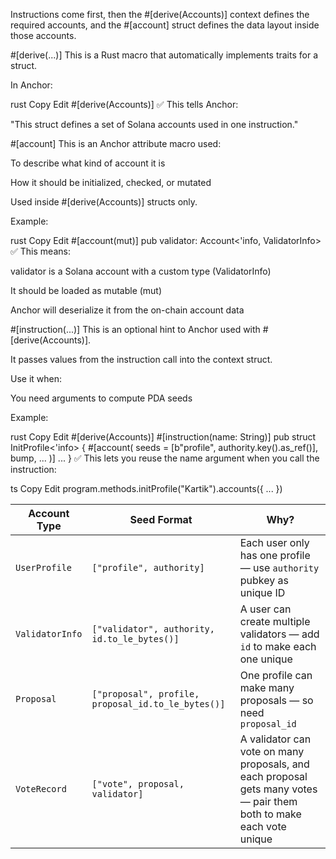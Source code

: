 Instructions come first, then the #[derive(Accounts)] context defines the required accounts, and the #[account] struct defines the data layout inside those accounts.


#[derive(...)]
This is a Rust macro that automatically implements traits for a struct.

In Anchor:

rust
Copy
Edit
#[derive(Accounts)]
✅ This tells Anchor:

"This struct defines a set of Solana accounts used in one instruction."

#[account]
This is an Anchor attribute macro used:

To describe what kind of account it is

How it should be initialized, checked, or mutated

Used inside #[derive(Accounts)] structs only.

Example:

rust
Copy
Edit
#[account(mut)]
pub validator: Account<'info, ValidatorInfo>
✅ This means:

validator is a Solana account with a custom type (ValidatorInfo)

It should be loaded as mutable (mut)

Anchor will deserialize it from the on-chain account data

#[instruction(...)]
This is an optional hint to Anchor used with #[derive(Accounts)].

It passes values from the instruction call into the context struct.

Use it when:

You need arguments to compute PDA seeds

Example:

rust
Copy
Edit
#[derive(Accounts)]
#[instruction(name: String)]
pub struct InitProfile<'info> {
    #[account(
        seeds = [b"profile", authority.key().as_ref()],
        bump,
        ...
    )]
    ...
}
✅ This lets you reuse the name argument when you call the instruction:

ts
Copy
Edit
program.methods.initProfile("Kartik").accounts({ ... })

| Account Type    | Seed Format                                        | Why?                                                                                                                |
| --------------- | -------------------------------------------------- | ------------------------------------------------------------------------------------------------------------------- |
| `UserProfile`   | `["profile", authority]`                           | Each user only has one profile — use `authority` pubkey as unique ID                                                |
| `ValidatorInfo` | `["validator", authority, id.to_le_bytes()]`       | A user can create multiple validators — add `id` to make each one unique                                            |
| `Proposal`      | `["proposal", profile, proposal_id.to_le_bytes()]` | One profile can make many proposals — so need `proposal_id`                                                         |
| `VoteRecord`    | `["vote", proposal, validator]`                    | A validator can vote on many proposals, and each proposal gets many votes — pair them both to make each vote unique |
